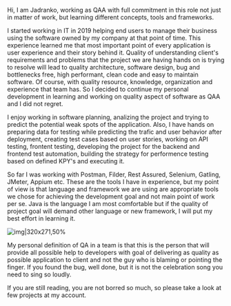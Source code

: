 Hi,
I am Jadranko, working as QAA with full commitment in this role not just in matter of work, but learning different concepts, tools and frameworks.

I started working in IT in 2019 helping end users to manage their business using the software owned by my company at that point of time. This experience learned me 
that most important point of every application is user experience and their story behind it. Quality of understanding client's requirements and problems that the project
we are having hands on is trying to resolve will lead to quality architecture, software design, bug and bottlenecks free, high performant, clean code and easy to maintain 
software. Of course, with quality resource, knowledge, organization and experience that team has.
So I decided to continue my personal development in learning and working on quality aspect of software as QAA and I did not regret.

I enjoy working in software planning, analizing the project and trying to predict the potential weak spots of the application. Also, I have hands on preparing data
for testing while predicting the trafic and user behavior after deployment, creating test cases based on user stories, working on API testing, frontent testing, developing 
the project for the backend and frontend test automation, building the strategy for performence testing based on defined KPY's and executing it.

So far I was working with Postman, Filder, Rest Assured, Selenium, Gatling, JMeter, Appium etc. These are the tools I have in experience, but my point of view is that language and framework we are using are appropriate tools we chose for achieving the development goal and not main point of work per se. Java is  the language I am most comfortable but if the quality of project goal will demand other language or new framework, I will put my best effort in learning it. 

![img|320x271,50%](https://github.com/Jadranko2310/Jadranko2310/assets/133195879/ae895639-0477-4435-9466-94a640d5a904.png)

My personal definition of QA in a team is that this is the person that will provide all possible help to developers with goal of delivering as quality as possible application
to client and not the guy who is blaming or pointing the finger. If you found the bug, well done, but it is not the celebration song you need to sing so loudly. 

If you are still reading, you are not borred so much, so please take a look at few projects at my account.

